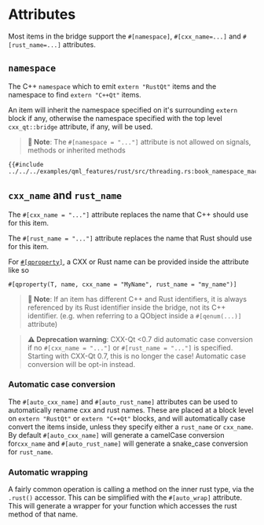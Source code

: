 <!--
SPDX-FileCopyrightText: 2023 Klarälvdalens Datakonsult AB, a KDAB Group company <info@kdab.com>
SPDX-FileContributor: Andrew Hayzen <andrew.hayzen@kdab.com>

SPDX-License-Identifier: MIT OR Apache-2.0
-->

# Attributes

Most items in the bridge support the `#[namespace]`, `#[cxx_name=...]` and `#[rust_name=...]` attributes.

## `namespace`

The C++ `namespace` which to emit `extern "RustQt"` items and the namespace to find `extern "C++Qt"` items.

An item will inherit the namespace specified on it's surrounding `extern` block if any,
otherwise the namespace specified with the top level `cxx_qt::bridge` attribute, if any, will be used.

> **📝 Note**: The `#[namespace = "..."]` attribute is not allowed on signals, methods or inherited methods

```rust,ignore,noplayground
{{#include ../../../examples/qml_features/rust/src/threading.rs:book_namespace_macro}}
```

## `cxx_name` and `rust_name`

The `#[cxx_name = "..."]` attribute replaces the name that C++ should use for this item.

The `#[rust_name = "..."]` attribute replaces the name that Rust should use for this item.

For [`#[qproperty]`](./extern_rustqt.md#properties), a CXX or Rust name can be provided inside the attribute like so

`#[qproperty(T, name, cxx_name = "MyName", rust_name = "my_name")]`

> **📝 Note**: If an item has different C++ and Rust identifiers, it is always referenced by its Rust identifier inside the bridge, not its C++ identifier. (e.g. when referring to a QObject inside a `#[qenum(...)]` attribute)

> **⚠️ Deprecation warning**:
> CXX-Qt <0.7 did automatic case conversion if no `#[cxx_name = "..."]` or `#[rust_name = "..."]` is specified.
> Starting with CXX-Qt 0.7, this is no longer the case! Automatic case conversion will be opt-in instead.

### Automatic case conversion

The `#[auto_cxx_name]` and `#[auto_rust_name]` attributes can be used to automatically rename cxx and rust names.
These are placed at a block level on `extern "RustQt"` or `extern "C++Qt"` blocks, and will automatically case convert the items inside, unless they specify either a `rust_name` or `cxx_name`.
By default `#[auto_cxx_name]` will generate a camelCase conversion for`cxx_name` and `#[auto_rust_name]` will generate a snake_case conversion for `rust_name`.

### Automatic wrapping

A fairly common operation is calling a method on the inner rust type, via the `.rust()` accessor. This can be simplified
with the `#[auto_wrap]` attribute. This will generate a wrapper for your function which accesses the rust method of that name.
